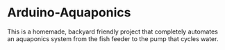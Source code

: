 # Arduino-Aquaponics
This is a homemade, backyard friendly project that completely automates an aquaponics system from the fish feeder to the pump that cycles water.
